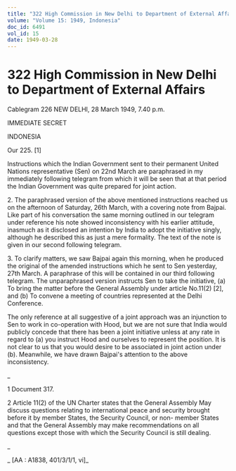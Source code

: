 ```yaml
---
title: "322 High Commission in New Delhi to Department of External Affairs"
volume: "Volume 15: 1949, Indonesia"
doc_id: 6491
vol_id: 15
date: 1949-03-28
---
```


# 322 High Commission in New Delhi to Department of External Affairs

Cablegram 226 NEW DELHI, 28 March 1949, 7.40 p.m.

IMMEDIATE SECRET

INDONESIA

Our 225. [1]

Instructions which the Indian Government sent to their permanent United Nations representative (Sen) on 22nd March are paraphrased in my immediately following telegram from which it will be seen that at that period the Indian Government was quite prepared for joint action.

2\. The paraphrased version of the above mentioned instructions reached us on the afternoon of Saturday, 26th March, with a covering note from Bajpai. Like part of his conversation the same morning outlined in our telegram under reference his note showed inconsistency with his earlier attitude, inasmuch as it disclosed an intention by India to adopt the initiative singly, although he described this as just a mere formality. The text of the note is given in our second following telegram.

3\. To clarify matters, we saw Bajpai again this morning, when he produced the original of the amended instructions which he sent to Sen yesterday, 27th March. A paraphrase of this will be contained in our third following telegram. The unparaphrased version instructs Sen to take the initiative, (a) To bring the matter before the General Assembly under article No.11(2) [2], and (b) To convene a meeting of countries represented at the Delhi Conference.

The only reference at all suggestive of a joint approach was an injunction to Sen to work in co-operation with Hood, but we are not sure that India would publicly concede that there has been a joint initiative unless at any rate in regard to (a) you instruct Hood and ourselves to represent the position. It is not clear to us that you would desire to be associated in joint action under (b). Meanwhile, we have drawn Bajpai's attention to the above inconsistency.

_

1 Document 317.

2 Article 11(2) of the UN Charter states that the General Assembly May discuss questions relating to international peace and security brought before it by member States, the Security Council, or non- member States and that the General Assembly may make recommendations on all questions except those with which the Security Council is still dealing.

_

_ [AA : A1838, 401/3/1/1, vi]_
